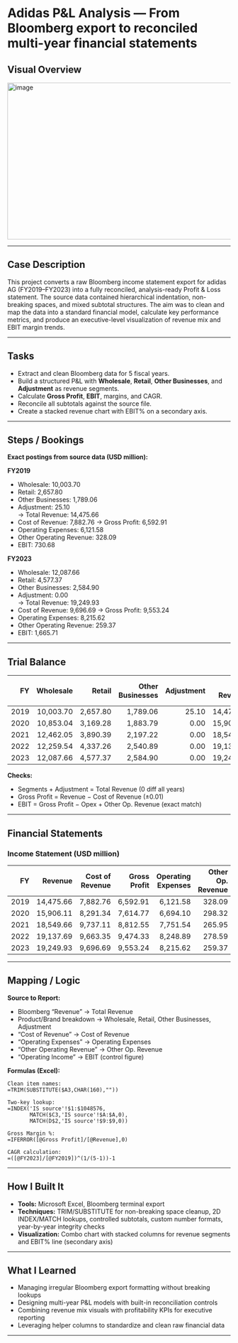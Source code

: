 # Adidas P&L Analysis — From Bloomberg export to reconciled multi-year financial statements

## Visual Overview
<img width="612" height="353" alt="image" src="https://github.com/user-attachments/assets/bd63b4d5-cedb-432a-87d5-471425b4ef7c" />


---

## Case Description
This project converts a raw Bloomberg income statement export for adidas AG (FY2019–FY2023) into a fully reconciled, analysis-ready Profit & Loss statement. The source data contained hierarchical indentation, non-breaking spaces, and mixed subtotal structures. The aim was to clean and map the data into a standard financial model, calculate key performance metrics, and produce an executive-level visualization of revenue mix and EBIT margin trends.

---

## Tasks
- Extract and clean Bloomberg data for 5 fiscal years.
- Build a structured P&L with **Wholesale**, **Retail**, **Other Businesses**, and **Adjustment** as revenue segments.
- Calculate **Gross Profit**, **EBIT**, margins, and CAGR.
- Reconcile all subtotals against the source file.
- Create a stacked revenue chart with EBIT% on a secondary axis.

---

## Steps / Bookings
**Exact postings from source data (USD million):**

**FY2019**
- Wholesale: 10,003.70  
- Retail: 2,657.80  
- Other Businesses: 1,789.06  
- Adjustment: 25.10  
  → Total Revenue: 14,475.66  
- Cost of Revenue: 7,882.76 → Gross Profit: 6,592.91  
- Operating Expenses: 6,121.58  
- Other Operating Revenue: 328.09  
- EBIT: 730.68  

**FY2023**
- Wholesale: 12,087.66  
- Retail: 4,577.37  
- Other Businesses: 2,584.90  
- Adjustment: 0.00  
  → Total Revenue: 19,249.93  
- Cost of Revenue: 9,696.69 → Gross Profit: 9,553.24  
- Operating Expenses: 8,215.62  
- Other Operating Revenue: 259.37  
- EBIT: 1,665.71  

---

## Trial Balance
| FY  | Wholesale  | Retail   | Other Businesses | Adjustment | **Total Revenue** | Cost of Revenue | **Gross Profit** | Operating Expenses | Other Op. Revenue | **EBIT**  |
|----:|-----------:|--------:|-----------------:|----------:|------------------:|----------------:|-----------------:|-------------------:|------------------:|----------:|
|2019 | 10,003.70  | 2,657.80| 1,789.06         | 25.10     | 14,475.66         | 7,882.76        | 6,592.91         | 6,121.58           | 328.09            | 730.68    |
|2020 | 10,853.04  | 3,169.28| 1,883.79         | 0.00      | 15,906.11         | 8,291.34        | 7,614.77         | 6,694.10           | 298.32            | 1,199.26  |
|2021 | 12,462.05  | 3,890.39| 2,197.22         | 0.00      | 18,549.66         | 9,737.11        | 8,812.55         | 7,751.54           | 265.95            | 1,326.96  |
|2022 | 12,259.54  | 4,337.26| 2,540.89         | 0.00      | 19,137.69         | 9,663.35        | 9,474.33         | 8,248.89           | 278.59            | 1,523.77  |
|2023 | 12,087.66  | 4,577.37| 2,584.90         | 0.00      | 19,249.93         | 9,696.69        | 9,553.24         | 8,215.62           | 259.37            | 1,665.71  |

**Checks:**
- Segments + Adjustment = Total Revenue (0 diff all years)  
- Gross Profit = Revenue − Cost of Revenue (±0.01)  
- EBIT = Gross Profit − Opex + Other Op. Revenue (exact match)  

---

## Financial Statements

### Income Statement (USD million)
| FY  | Revenue   | Cost of Revenue | **Gross Profit** | Operating Expenses | Other Op. Revenue | **EBIT**  | GP%    | EBIT%  |
|----:|----------:|----------------:|-----------------:|-------------------:|------------------:|----------:|-------:|-------:|
|2019 | 14,475.66 | 7,882.76        | 6,592.91         | 6,121.58           | 328.09            | 730.68    | 45.54% | 5.05%  |
|2020 | 15,906.11 | 8,291.34        | 7,614.77         | 6,694.10           | 298.32            | 1,199.26  | 47.87% | 7.54%  |
|2021 | 18,549.66 | 9,737.11        | 8,812.55         | 7,751.54           | 265.95            | 1,326.96  | 47.51% | 7.15%  |
|2022 | 19,137.69 | 9,663.35        | 9,474.33         | 8,248.89           | 278.59            | 1,523.77  | 49.51% | 7.96%  |
|2023 | 19,249.93 | 9,696.69        | 9,553.24         | 8,215.62           | 259.37            | 1,665.71  | 49.63% | 8.65%  |

---

## Mapping / Logic
**Source to Report:**
- Bloomberg “Revenue” → Total Revenue
- Product/Brand breakdown → Wholesale, Retail, Other Businesses, Adjustment
- “Cost of Revenue” → Cost of Revenue
- “Operating Expenses” → Operating Expenses
- “Other Operating Revenue” → Other Op. Revenue
- “Operating Income” → EBIT (control figure)

**Formulas (Excel):**

    Clean item names:
    =TRIM(SUBSTITUTE($A3,CHAR(160),""))

    Two-key lookup:
    =INDEX('IS source'!$1:$1048576,
           MATCH($C3,'IS source'!$A:$A,0),
           MATCH(D$2,'IS source'!$9:$9,0))

    Gross Margin %:
    =IFERROR([@Gross Profit]/[@Revenue],0)

    CAGR calculation:
    =([@FY2023]/[@FY2019])^(1/(5-1))-1

---

## How I Built It
- **Tools:** Microsoft Excel, Bloomberg terminal export
- **Techniques:** TRIM/SUBSTITUTE for non-breaking space cleanup, 2D INDEX/MATCH lookups, controlled subtotals, custom number formats, year-by-year integrity checks
- **Visualization:** Combo chart with stacked columns for revenue segments and EBIT% line (secondary axis)

---

## What I Learned
- Managing irregular Bloomberg export formatting without breaking lookups
- Designing multi-year P&L models with built-in reconciliation controls
- Combining revenue mix visuals with profitability KPIs for executive reporting
- Leveraging helper columns to standardize and clean raw financial data

---
